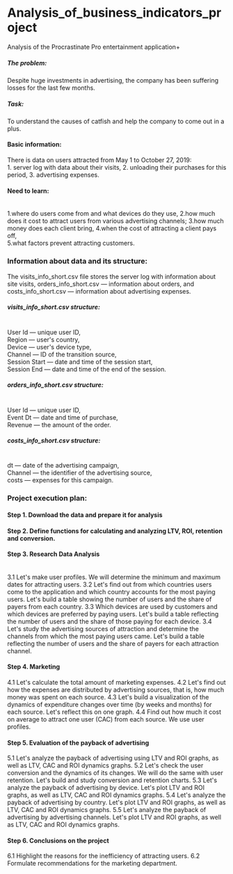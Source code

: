 # Analysis_of_business_indicators_project
Analysis of the Procrastinate Pro entertainment application+
##### The problem:
Despite huge investments in advertising, the company has been suffering losses for the last few months.
##### Task:
To understand the causes of catfish and help the company to come out in a plus.
#### Basic information:
There is data on users attracted from May 1 to October 27, 2019:
<br>1. server log with data about their visits,
2. unloading their purchases for this period,
3. advertising expenses.
#### Need to learn:
<br>1.where do users come from and what devices do they use,
2.how much does it cost to attract users from various advertising channels;
3.how much money does each client bring,
4.when the cost of attracting a client pays off,
<br>5.what factors prevent attracting customers.
### Information about data and its structure:
The visits_info_short.csv file stores the server log with information about site visits, orders_info_short.csv — information about orders, and costs_info_short.csv — information about advertising expenses.
##### visits_info_short.csv structure:
<br>User Id — unique user ID,
<br>Region — user's country,
<br>Device — user's device type,
<br>Channel — ID of the transition source,
<br>Session Start — date and time of the session start,
<br>Session End — date and time of the end of the session.
##### orders_info_short.csv structure:
<br>User Id — unique user ID,
<br>Event Dt — date and time of purchase,
<br>Revenue — the amount of the order.
##### costs_info_short.csv structure:
<br>dt — date of the advertising campaign,
<br>Channel — the identifier of the advertising source,
<br>costs — expenses for this campaign.
### Project execution plan:

#### Step 1. Download the data and prepare it for analysis
#### Step 2. Define functions for calculating and analyzing LTV, ROI, retention and conversion.
#### Step 3. Research Data Analysis
<br> 3.1 Let's make user profiles. We will determine the minimum and maximum dates for attracting users.
3.2 Let's find out from which countries users come to the application and which country accounts for the most paying users. Let's build a table showing the number of users and the share of payers from each country.
3.3 Which devices are used by customers and which devices are preferred by paying users. Let's build a table reflecting the number of users and the share of those paying for each device.
3.4 Let's study the advertising sources of attraction and determine the channels from which the most paying users came. Let's build a table reflecting the number of users and the share of payers for each attraction channel.
#### Step 4. Marketing
4.1 Let's calculate the total amount of marketing expenses.
4.2 Let's find out how the expenses are distributed by advertising sources, that is, how much money was spent on each source.
4.3 Let's build a visualization of the dynamics of expenditure changes over time (by weeks and months) for each source. Let's reflect this on one graph.
4.4 Find out how much it cost on average to attract one user (CAC) from each source. We use user profiles.
#### Step 5. Evaluation of the payback of advertising
5.1 Let's analyze the payback of advertising using LTV and ROI graphs, as well as LTV, CAC and ROI dynamics graphs.
5.2 Let's check the user conversion and the dynamics of its changes. We will do the same with user retention. Let's build and study conversion and retention charts.
5.3 Let's analyze the payback of advertising by device. Let's plot LTV and ROI graphs, as well as LTV, CAC and ROI dynamics graphs.
5.4 Let's analyze the payback of advertising by country. Let's plot LTV and ROI graphs, as well as LTV, CAC and ROI dynamics graphs.
5.5 Let's analyze the payback of advertising by advertising channels. Let's plot LTV and ROI graphs, as well as LTV, CAC and ROI dynamics graphs.
#### Step 6. Conclusions on the project
6.1 Highlight the reasons for the inefficiency of attracting users.
6.2 Formulate recommendations for the marketing department.
